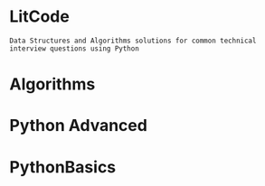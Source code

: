 # LitCode
    Data Structures and Algorithms solutions for common technical interview questions using Python

# Algorithms

# Python Advanced

# PythonBasics